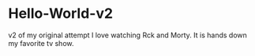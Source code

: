 # Hello-World-v2
v2 of my original attempt
I love watching Rck and Morty. It is hands down my favorite tv show.
